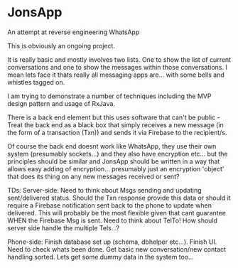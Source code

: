# JonsApp
An attempt at reverse engineering WhatsApp

This is obviously an ongoing project.

It is really basic and mostly involves two lists. One to show the list of current conversations and one to show the messages within those conversations.
I mean lets face it thats really all messaging apps are... with some bells and whistles tagged on.

I am trying to demonstrate a number of techniques including the MVP design pattern and usage of RxJava.

There is a back end element but this uses software that can't be public - Treat the back end as a black box that simply receives a new message 
(in the form of a transaction (Txn)) and sends it via Firebase to the recipient/s. 

Of course the back end doesnt work like WhatsApp, they use their own system (presumably sockets...) and they also have encryption etc...
but the principles should be similar and JonsApp should be written in a way that allows easy adding of encryption... presumably just an encryption
'object' that does its thing on any new messages received or sent?

TDs:
Server-side:
    Need to think about Msgs sending and updating sent/delivered status. Should the Txn response provide this data or should
    it require a Firebase notification sent back to the phone to update when delivered. This will probably be the most flexible
    given that cant guarantee WHEN the Firebase Msg is sent.
    Need to think about TelTo! How should server side handle the multiple Tels...?

Phone-side:
    Finish database set up (schema, dbhelper etc...).
    Finish UI. Need to check whats been done.
    Get basic new conversation/new contact handling sorted.
    Lets get some dummy data in the system too...

